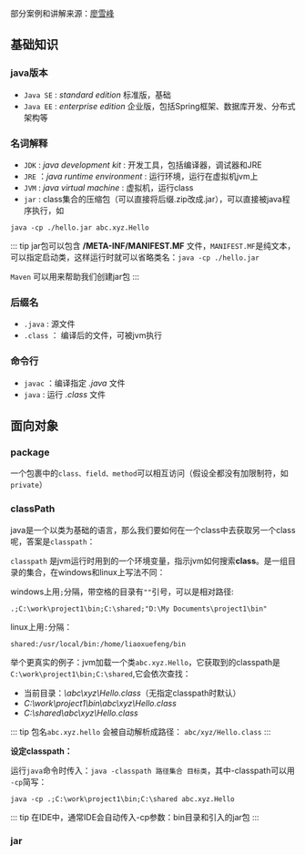部分案例和讲解来源：[廖雪峰](https://www.liaoxuefeng.com/wiki/1252599548343744/1255876875896416)

## 基础知识

### java版本

-   `Java SE` : *standard edition* 标准版，基础
-   `Java EE` : *enterprise edition* 企业版，包括Spring框架、数据库开发、分布式架构等

### 名词解释

-   `JDK` : *java development kit*  : 开发工具，包括编译器，调试器和JRE
-   `JRE` ：*java runtime environment* : 运行环境，运行在虚拟机jvm上
-   `JVM` : *java virtual machine* : 虚拟机，运行class
-   `jar` : class集合的压缩包（可以直接将后缀.zip改成.jar），可以直接被java程序执行，如

```
java -cp ./hello.jar abc.xyz.Hello
```

::: tip
jar包可以包含 **/META-INF/MANIFEST.MF** 文件，`MANIFEST.MF`是纯文本，可以指定启动类，这样运行时就可以省略类名：`java -cp ./hello.jar`

`Maven` 可以用来帮助我们创建jar包
:::

### 后缀名
-   `.java` : 源文件
-   `.class` ： 编译后的文件，可被jvm执行

### 命令行
-   `javac` ：编译指定 *.java* 文件
-   `java` : 运行 *.class* 文件

## 面向对象

### package

一个包裹中的`class、field、method`可以相互访问（假设全都没有加限制符，如`private`）

### classPath

java是一个以类为基础的语言，那么我们要如何在一个class中去获取另一个class呢，答案是`classpath`：

`classpath` 是jvm运行时用到的一个环境变量，指示jvm如何搜索**class**。是一组目录的集合，在windows和linux上写法不同：

windows上用`;`分隔，带空格的目录有`""`引号，可以是相对路径:
```
.;C:\work\project1\bin;C:\shared;"D:\My Documents\project1\bin"
```
linux上用`:`分隔：
```
shared:/usr/local/bin:/home/liaoxuefeng/bin
```

举个更真实的例子：jvm加载一个类`abc.xyz.Hello`，它获取到的classpath是`C:\work\project1\bin;C:\shared`,它会依次查找：
-   当前目录：*\abc\xyz\Hello.class*（无指定classpath时默认）
-   *C:\work\project1\bin\abc\xyz\Hello.class*
-   *C:\shared\abc\xyz\Hello.class*

::: tip
包名`abc.xyz.hello` 会被自动解析成路径： `abc/xyz/Hello.class`
:::

**设定classpath：**

运行`java`命令时传入：`java -classpath 路径集合 目标类`，其中-classpath可以用 `-cp`简写：

```
java -cp .;C:\work\project1\bin;C:\shared abc.xyz.Hello
```

::: tip
在IDE中，通常IDE会自动传入-cp参数：bin目录和引入的jar包
:::

### jar





